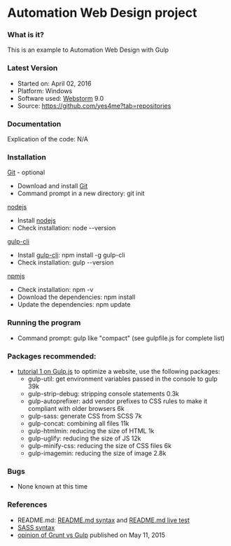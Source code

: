 
# Automation Web Design project

### What is it?
This is an example to Automation Web Design with Gulp


### Latest Version
* Started on: April 02, 2016
* Platform: Windows
* Software used: [Webstorm] 9.0
* Source: https://github.com/yes4me?tab=repositories


### Documentation
Explication of the code: N/A


### Installation
[Git] - optional

* Download and install [Git]
* Command prompt in a new directory: git init

[nodejs]

* Install [nodejs]
* Check installation: node --version

[gulp-cli]

* Install [gulp-cli]: npm install -g gulp-cli
* Check installation: gulp --version


[npmjs]

* Check installation: npm -v
* Download the dependencies: npm install
* Update the dependencies: npm update


### Running the program
* Command prompt: gulp <task name> like "compact" (see gulpfile.js for complete list)


### Packages recommended:
* [tutorial 1 on Gulp.js] to optimize a website, use the following packages:
    * gulp-util: get environment variables passed in the console to gulp 39k
    * gulp-strip-debug: stripping console statements 0.3k
    * gulp-autoprefixer: add vendor prefixes to CSS rules to make it compliant with older browsers 6k
    * gulp-sass: generate CSS from SCSS 7k
    * gulp-concat: combining all files 11k
    * gulp-htmlmin: reducing the size of HTML 1k
    * gulp-uglify: reducing the size of JS 12k
    * gulp-minify-css: reducing the size of CSS files 6k
    * gulp-imagemin: reducing the size of image 2.8k


### Bugs
* None known at this time


### References
* README.md: [README.md syntax] and [README.md live test]
* [SASS syntax]
* [opinion of Grunt vs Gulp] published on May 11, 2015



[Git]: https://git-scm.com/downloads
[gulp]: https://www.npmjs.com/package/gulp
[gulp-cli]: https://www.npmjs.com/package/gulp-cli
[npmjs]: https://www.npmjs.com/browse/star
[nodejs]: https://nodejs.org/en/download/
[Webstorm]: https://www.jetbrains.com/webstorm/

[README.md syntax]: <https://confluence.atlassian.com/bitbucketserver/markdown-syntax-guide-776639995.html>
[README.md live test]: <http://dillinger.io/>
[SASS syntax]: <http://sass-lang.com/guide>
[opinion of Grunt vs Gulp]: http://sixrevisions.com/web-development/grunt-vs-gulp/
[tutorial 1 on Gulp.js]: <http://www.sitepoint.com/introduction-gulp-js/>